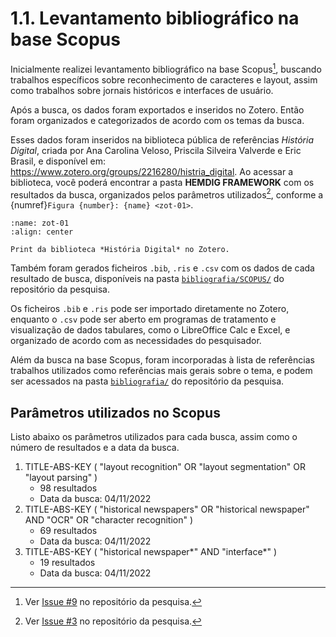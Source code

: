 # 1.1. Levantamento bibliográfico na base Scopus

Inicialmente realizei levantamento bibliográfico na base Scopus[^1], buscando trabalhos específicos sobre reconhecimento de caracteres e layout, assim como trabalhos sobre jornais históricos e interfaces de usuário.

Após a busca, os dados foram exportados e inseridos no Zotero. Então foram organizados e categorizados de acordo com os temas da busca. 

Esses dados foram inseridos na biblioteca pública de referências *História Digital*, criada por Ana Carolina Veloso, Priscila Silveira Valverde e Eric Brasil, e disponível em: https://www.zotero.org/groups/2216280/histria_digital. Ao acessar a biblioteca, você poderá encontrar a pasta **HEMDIG FRAMEWORK** com os resultados da busca, organizados pelos parâmetros utilizados[^2], conforme a {numref}`Figura {number}: {name} <zot-01>`.

```{figure} ../../assets/images/print_bib_zot.png
:name: zot-01
:align: center

Print da biblioteca *História Digital* no Zotero.
```

Também foram gerados ficheiros `.bib`, `.ris` e `.csv` com os dados de cada resultado de busca, disponíveis na pasta [`bibliografia/SCOPUS/`](https://github.com/ericbrasiln/hemdig-framework/tree/main/bibliografia/SCOPUS) do repositório da pesquisa.

Os ficheiros `.bib` e `.ris` pode ser importado diretamente no Zotero, enquanto o `.csv` pode ser aberto em programas de tratamento e visualização de dados tabulares, como o LibreOffice Calc e Excel, e organizado de acordo com as necessidades do pesquisador.

Além da busca na base Scopus, foram incorporadas à lista de referências trabalhos utilizados como referências mais gerais sobre o tema, e podem ser acessados na pasta [`bibliografia/`](../../../data/bibliografia/) do repositório da pesquisa.

## Parâmetros utilizados no Scopus

Listo abaixo os parâmetros utilizados para cada busca, assim como o número de resultados e a data da busca.

1. TITLE-ABS-KEY ( "layout recognition"  OR  "layout segmentation"  OR  "layout parsing" ) 
   - 98 resultados 
   - Data da busca: 04/11/2022
2. TITLE-ABS-KEY ( "historical newspapers"  OR  "historical newspaper"  AND  "OCR"  OR  "character recognition" )
   - 69 resultados
   - Data da busca: 04/11/2022
3. TITLE-ABS-KEY ( "historical newspaper*"  AND  "interface*" ) 
   - 19 resultados
   - Data da busca: 04/11/2022


[^1]: Ver [Issue #9](https://github.com/ericbrasiln/hemdig-framework/issues/9) no repositório da pesquisa.

[^2]: Ver [Issue #3](https://github.com/ericbrasiln/hemdig-framework/issues/3) no repositório da pesquisa.